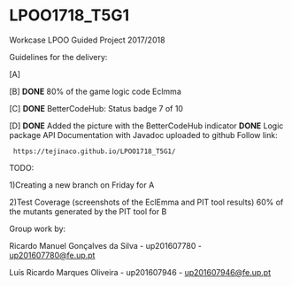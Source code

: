 # LPOO1718_T5G1
Workcase LPOO
Guided Project 2017/2018

Guidelines for the delivery:

[A] 

[B]  __DONE__ 80% of the game logic code Eclmma 

[C]  __DONE__ BetterCodeHub: Status badge 7 of 10

[D]  __DONE__ Added the picture with the BetterCodeHub indicator
     __DONE__ Logic package API Documentation with Javadoc uploaded to github
     Follow link:
     
     https://tejinaco.github.io/LPOO1718_T5G1/


TODO:

1)Creating a new branch on Friday for A

2)Test Coverage (screenshots of the EclEmma and PIT tool results)
60% of the mutants generated by the PIT tool for B

Group work by:

Ricardo Manuel Gonçalves da Silva - up201607780 - up201607780@fe.up.pt 

Luís Ricardo Marques Oliveira - up201607946 - up201607946@fe.up.pt

